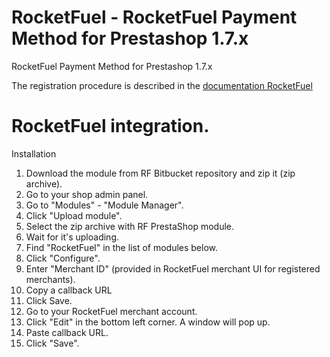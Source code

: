 # RocketFuel - RocketFuel Payment Method for Prestashop 1.7.x
RocketFuel Payment Method for Prestashop 1.7.x

The registration procedure is described in the [documentation RocketFuel](https://dev.rocketdemo.net/help)

# RocketFuel integration.

Installation

1. Download the module from RF Bitbucket repository and zip it (zip archive).
2. Go to your shop admin panel.
3. Go to "Modules" - "Module Manager".
4. Click "Upload module".
5. Select the zip archive with RF PrestaShop module.
6. Wait for it's uploading.
7. Find "RocketFuel" in the list of modules below.
8.  Click "Configure".
9. Enter "Merchant ID" (provided in RocketFuel merchant UI for registered merchants).
10. Copy a callback URL
11. Click Save.
12. Go to your RocketFuel merchant account.
13. Click "Edit" in the bottom left corner. A window will pop up.
14. Paste callback URL.
15. Click "Save".


